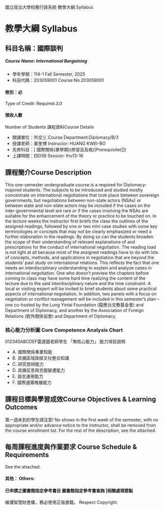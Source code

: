 國立政治大學校務行政系統 教學大綱 Syllabus
# 教學大綱 Syllabus
##  科目名稱：國際談判 
#####  Course Name: International Bargaining
  * 學年學期：114-1 Fall Semester, 2025 
  * 科目代碼：203059001 Course No.203059001
#### 修別：必
Type of Credit: Required 
_3.0_
#### 預收人數
Number of Students
課程資料Course Details
  * 開課單位：外交三 Course Department:Diplomacy/B/3 
  * 授課老師：黃奎博 Instructor: HUANG KWEI-BO 
  * 先修科目：[ 國際關係(單學期)(修習且及格)]Prerequisite([])
  * 上課時間：四D56 Session: thu13-16
##  課程簡介Course Description
This one-semester undergraduate course is a required for Diplomacy-majored students. The subjects to be introduced and studied mostly concentrate on international negotiations that took place between sovereign governments, but negotiations between non-state actors (NSAs) or between state and non-state actors may be included if the cases on the inter-governmental level are rare or if the cases involving the NSAs are suitable for the enhancement of the theory or practice to be touched on. 
In the lecture weeks the instructor first briefs the class the outlines of the assigned readings, followed by one or two mini case studies with some key terminologies or concepts that may not be clearly emphasized or need a further elaboration in the readings. By doing so can the students broaden the scope of their understanding of relevant explanations of and prescriptions for the conduct of international negotiation. 
The reading load is not light at all because most of the assigned readings have to do with lots of concepts, methods, and applications in negotiation that are beyond the students’ past study on international relations. This reflects the fact that one needs an interdisciplinary understanding to explain and analyze cases in international negotiation. One who doesn’t preview the chapters before coming to class may have some hard time realizing the content of the lecture due to the said interdisciplinary nature and the time constraint.
A local or visiting expert will be invited to brief students about some practical aspects of international negotiation. In addition, two panels with a focus on negotiation or conflict management will be included in this semester’s plan – one co-hosted by the Lung Yintai Foundation (龍應台文教基金會) and Department of Diplomacy, and another by the Association of Foreign Relations (對外關係協會) and Department of Diplomacy.
###  核心能力分析圖 Core Competence Analysis Chart
012345ABCDEF雷達圖老師學生
「無核心能力」 
能力項目說明
  * A. 國際關係專業知能
  * B. 具備區域政經文社整合知識
  * C. 研究思辨能力
  * D. 具備反思與克服變遷能力
  * E. 語言運用能力
  * F. 國際運籌帷幄能力
##  課程目標與學習成效Course Objectives & Learning Outcomes 
第一週未到的學生請注意! No shows in the first week of the semester, with no appropriate and/or advance notice to the instructor, shall be removed from the course enrollment list.
For the rest of the description, see the attached.
##  每周課程進度與作業要求 Course Schedule & Requirements
See the attached.
####  其他： Others:
####  已申請之圖書館指定參考書目  圖書館指定參考書查詢 |相關處理要點
維護智慧財產權，務必使用正版書籍。 Respect Copyright.